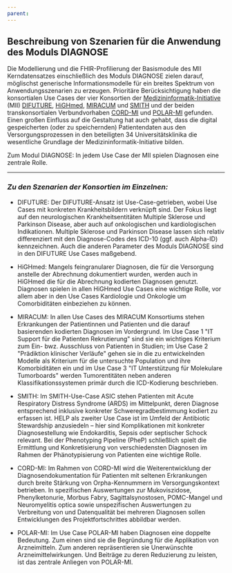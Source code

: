 ```yaml
---
parent: 
---
```

## Beschreibung von Szenarien für die Anwendung des Moduls DIAGNOSE

Die Modellierung und die FHIR-Profilierung der Basismodule des MII Kerndatensatzes einschließlich des Moduls DIAGNOSE zielen darauf, möglischst generische Informationsmodelle für ein breites Spektrum von Anwendungsszenarien zu erzeugen. Prioritäre Berücksichtigung haben die konsortialen Use Cases der vier Konsortien der [Medizininformatik-Initiative](https://www.medizininformatik-initiative.de) (MII) [DIFUTURE](https://difuture.de), [HiGHmed](https://www.highmed.org), [MIRACUM](https://www.miracum.org) und [SMITH](https://www.smith.care/de/) und der beiden transkonsortialen Verbundvorhaben [CORD-MI](https://www.medizininformatik-initiative.de/CORD) und [POLAR-MI](https://www.medizininformatik-initiative.de/POLAR) gefunden. Einen großen Einfluss auf die Gestaltung hat auch gehabt, dass  die digital gespeicherten (oder zu speichernden) Patientendaten aus den Versorgungsprozessen in den beteiligten 34 Universitätsklinika die wesentliche Grundlage der Medizininformatik-Initiative bilden.

Zum Modul DIAGNOSE: In jedem Use Case der MII spielen Diagnosen eine zentrale Rolle.

---

### *Zu den Szenarien der Konsortien im Einzelnen:*

* DIFUTURE:
Der DIFUTURE-Ansatz ist Use-Case-getrieben, wobei Use Cases mit konkreten Krankheitsbildern verknüpft sind. Der Fokus liegt auf den neurologischen Krankheitsentitäten Multiple Sklerose und Parkinson Disease, aber auch auf onkologischen und kardiologischen Indikationen. Multiple Sklerose und Parkinson Disease lassen sich relativ differenziert mit den Diagnose-Codes des ICD-10 (ggf. auch Alpha-ID) kennzeichnen. Auch die anderen Parameter des Moduls DIAGNOSE sind in den DIFUTURE Use Cases maßgebend. 

* HiGHmed:
Mangels feingranularer Diagnosen, die für die Versorgung anstelle der Abrechnung dokumentiert wurden, werden auch in HiGHmed die für die Abrechnung kodierten Diagnosen genutzt. Diagnosen spielen in allen HiGHmed Use Cases eine wichtige Rolle, vor allem aber in den Use Cases Kardiologie und Onkologie um Comorbiditäten einbeziehen zu können.

* MIRACUM:
In allen Use Cases des MIRACUM Konsortiums stehen Erkrankungen der Patientinnen und Patienten und die darauf basierenden kodierten Diagnosen im Vordergrund. Im Use Case 1 "IT Support für die Patienten Rekrutierung" sind sie ein wichtiges Kriterium zum Ein- bwz. Ausschluss von Patienten in Studien; im Use Case 2 "Prädiktion klinischer Verläufe" gehen sie in die zu entwickelnden Modelle als Kriterium für die untersuchte Population und ihre Komorbiditäten ein und im Use Case 3 "IT Unterstützung für Molekulare Tumorboards" werden Tumorentitäten neben anderen Klassifikationssystemen primär durch die ICD-Kodierung beschrieben.

* SMITH:
Im SMITH-Use-Case ASIC stehen Patienten mit Acute Respiratory Distress Syndrome (ARDS) im Mittelpunkt, deren Diagnose entsprechend inklusive konkreter Schweregradbestimmung kodiert zu erfassen ist. HELP als zweiter Use Case ist im Umfeld der Antibiotic Stewardship anzusiedeln – hier sind Komplikationen mit konkreter Diagnosestellung wie Endokarditis, Sepsis oder septischer Schock relevant. Bei der Phenotyping Pipeline (PheP) schließlich spielt die Ermittlung und Konkretisierung von verschiedensten Diagnosen im Rahmen der Phänotypisierung von Patienten eine wichtige Rolle.

* CORD-MI:
Im Rahmen von CORD-MI wird die Weiterentwicklung der Diagnosendokumentation für Patienten mit seltenen Erkrankungen durch breite Stärkung von Orpha-Kennummern im Versorgungskontext betrieben. In spezifischen Auswertungen zur Mukoviszidose, Phenylketonurie, Morbus Fabry, Sagittalsynostosen, POMC-Mangel und Neuromyelitis optica sowie unspezifischen Auswertungen zu Verbreitung von und Datenqualität bei mehreren Diagnosen sollen Entwicklungen des Projektfortschrittes abbildbar werden.

* POLAR-MI:
Im Use Case POLAR-MI haben Diagnosen eine doppelte Bedeutung. Zum einen sind sie die Begründung für die Applikation von Arzneimitteln. Zum anderen repräsentieren sie Unerwünschte Arzneimittelwirkungen. Und Beiträge zu deren Reduzierung zu leisten, ist das zentrale Anliegen von POLAR-MI.



